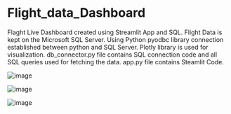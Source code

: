 # Flight_data_Dashboard
Flaght Live Dashboard created using Streamlit App and SQL.
Flight Data is kept on the Microsoft SQL Server.
Using Python pyodbc library connection established between python and SQL Server.
Plotly library is used for visualization.
db_connector.py file contains SQL connection code and all SQL queries used for fetching the data.
app.py file contains Steamlit Code.

![image](https://user-images.githubusercontent.com/96531123/225389408-c63c64ba-f492-4f93-b655-ebd13cdc954a.png)

![image](https://user-images.githubusercontent.com/96531123/225389642-88b7cc6b-8434-44bd-82d3-b64e2d629acf.png)


![image](https://user-images.githubusercontent.com/96531123/225389775-28bfac00-42b0-4779-98bf-f037b023fddf.png)

